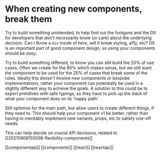 # When creating new components, break them

Try to build something unintended, to help find out the footguns and the DX for developers that don't necessarily know (or care) about the underlying decision. Can I throw a `div` inside of here, will it break styling, a11y, etc? DX is an important part of good component design, so using your components should be _easy_.

Try to build something different, to know you can still build the 20% of use cases. Often we create for the 80% which makes sense, but we still want the component to be used for the 20% of cases that break some of the rules. Ideally this doesn't involve new components or bespoke implementations, rather your component can potentially be used in a slightly different way to achieve the goals. A solution to this could be to export primitives with safe typings, so they have to pick up the slack of what your component does on its 'happy path'.

Still optimise for the main path, but allow users to create different things, if they need to. This should help your component v1 be better, rather than having to inevitably implement new variants, props, etc to satisfy one-off needs.

This can help decide on crucial API decisions, related to [[20210908155508-flexibility-components]]

[[componentapi]]
[[components]]
[[react]]
[[reactapi]]